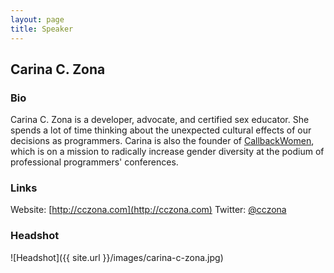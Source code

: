 ```yaml
---
layout: page
title: Speaker
---
```


## Carina C. Zona

### Bio

Carina C. Zona is a developer, advocate, and certified sex educator. She spends a lot of time thinking about the unexpected cultural effects of our decisions as programmers. Carina is also the founder of [CallbackWomen](http://callbackwomen), which is on a mission to radically increase gender diversity at the podium of professional programmers' conferences.

### Links

Website: [http://cczona.com](http://cczona.com)
Twitter: [@cczona](http://twitter.com/cczona)


### Headshot

![Headshot]({{ site.url }}/images/carina-c-zona.jpg)